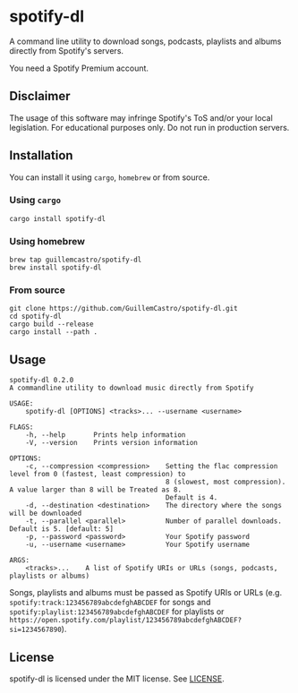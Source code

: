 # spotify-dl

A command line utility to download songs, podcasts, playlists and albums directly from Spotify's servers.

You need a Spotify Premium account.

## Disclaimer

The usage of this software may infringe Spotify's ToS and/or your local legislation. For educational purposes only. Do not run in production servers.

## Installation

You can install it using `cargo`, `homebrew` or from source.

### Using `cargo`

```
cargo install spotify-dl
```

### Using homebrew

```
brew tap guillemcastro/spotify-dl
brew install spotify-dl
```

### From source

```
git clone https://github.com/GuillemCastro/spotify-dl.git
cd spotify-dl
cargo build --release
cargo install --path .
```

## Usage

```
spotify-dl 0.2.0
A commandline utility to download music directly from Spotify

USAGE:
    spotify-dl [OPTIONS] <tracks>... --username <username>

FLAGS:
    -h, --help       Prints help information
    -V, --version    Prints version information

OPTIONS:
    -c, --compression <compression>    Setting the flac compression level from 0 (fastest, least compression) to
                                       8 (slowest, most compression). A value larger than 8 will be Treated as 8.
                                       Default is 4.
    -d, --destination <destination>    The directory where the songs will be downloaded
    -t, --parallel <parallel>          Number of parallel downloads. Default is 5. [default: 5]
    -p, --password <password>          Your Spotify password
    -u, --username <username>          Your Spotify username

ARGS:
    <tracks>...    A list of Spotify URIs or URLs (songs, podcasts, playlists or albums)
```

Songs, playlists and albums must be passed as Spotify URIs or URLs (e.g. `spotify:track:123456789abcdefghABCDEF` for songs and `spotify:playlist:123456789abcdefghABCDEF` for playlists or `https://open.spotify.com/playlist/123456789abcdefghABCDEF?si=1234567890`).

## License

spotify-dl is licensed under the MIT license. See [LICENSE](LICENSE).
